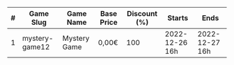 |#|Game Slug|Game Name|Base Price|Discount (%)|Starts|Ends|
|---|---|---|---|---|---|---|
|1|mystery-game12|Mystery Game|0,00€|100|2022-12-26 16h|2022-12-27 16h|
